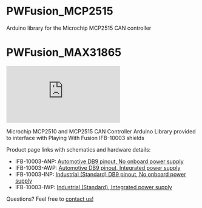 # PWFusion_MCP2515
Arduino library for the Microchip MCP2515 CAN controller

# PWFusion_MAX31865
![IFB-10003 ISO](http://www.playingwithfusion.com/include/getimg.php?imgid=1240)

Microchip MCP2510 and MCP2515 CAN Controller Arduino Library provided to interface with Playing With Fusion IFB-10003 shields

Product page links with schematics and hardware details:
- IFB-10003-ANP: <a href="http://www.playingwithfusion.com/productview.php?pdid=47">Automotive DB9 pinout, No onboard power supply</a>
- IFB-10003-AWP: <a href="http://www.playingwithfusion.com/productview.php?pdid=48">Automotive DB9 pinout, Integrated power supply</a>
- IFB-10003-INP: <a href="http://www.playingwithfusion.com/productview.php?pdid=49">Industrial (Standard) DB9 pinout, No onboard power supply</a>
- IFB-10003-IWP: <a href="http://www.playingwithfusion.com/productview.php?pdid=50">Industrial (Standard), Integrated power supply</a>

Questions? Feel free to <a href="http://www.playingwithfusion.com/contactus.php">contact us!</a>
